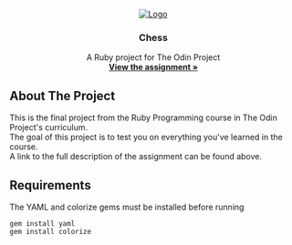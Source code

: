 <p align="center">
  <a href="https://www.theodinproject.com">
    <img src="https://www.theodinproject.com/assets/odin-logo-2d729f16279e9fc3b58ce847eacf07f883bdfc95eb23bb5064ed59d36ef551d6.svg" alt="Logo">
  </a>

  <h3 align="center">Chess</h3>

  <p align="center">
    A Ruby project for The Odin Project
    <br />
    <a href="https://www.theodinproject.com/courses/ruby-programming/lessons/ruby-final-project"><strong>View the assignment »</strong></a>
    <br />
  </p>
</p>

<!-- ABOUT THE PROJECT -->
## About The Project

This is the final project from the Ruby Programming course in The Odin Project's curriculum.<br />
The goal of this project is to test you on everything you've learned in the course.<br />
A link to the full description of the assignment can be found above.

## Requirements

The YAML and colorize gems must be installed before running

```
gem install yaml
gem install colorize
```